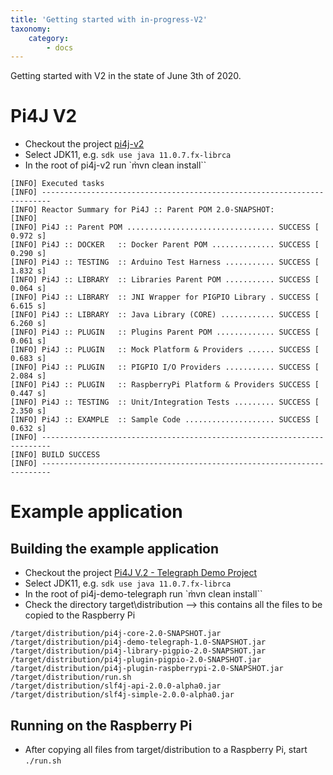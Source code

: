 ```yaml
---
title: 'Getting started with in-progress-V2'
taxonomy:
    category:
        - docs
---
```


Getting started with V2 in the state of June 3th of 2020.

# Pi4J V2
* Checkout the project [pi4j-v2](https://github.com/Pi4J/pi4j-v2)
* Select JDK11, e.g. ``sdk use java 11.0.7.fx-librca``
* In the root of pi4j-v2 run `m̀vn clean install``

```
[INFO] Executed tasks
[INFO] ------------------------------------------------------------------------
[INFO] Reactor Summary for Pi4J :: Parent POM 2.0-SNAPSHOT:
[INFO] 
[INFO] Pi4J :: Parent POM ................................. SUCCESS [  0.972 s]
[INFO] Pi4J :: DOCKER   :: Docker Parent POM .............. SUCCESS [  0.290 s]
[INFO] Pi4J :: TESTING  :: Arduino Test Harness ........... SUCCESS [  1.832 s]
[INFO] Pi4J :: LIBRARY  :: Libraries Parent POM ........... SUCCESS [  0.064 s]
[INFO] Pi4J :: LIBRARY  :: JNI Wrapper for PIGPIO Library . SUCCESS [  6.615 s]
[INFO] Pi4J :: LIBRARY  :: Java Library (CORE) ............ SUCCESS [  6.260 s]
[INFO] Pi4J :: PLUGIN   :: Plugins Parent POM ............. SUCCESS [  0.061 s]
[INFO] Pi4J :: PLUGIN   :: Mock Platform & Providers ...... SUCCESS [  0.683 s]
[INFO] Pi4J :: PLUGIN   :: PIGPIO I/O Providers ........... SUCCESS [  2.084 s]
[INFO] Pi4J :: PLUGIN   :: RaspberryPi Platform & Providers SUCCESS [  0.447 s]
[INFO] Pi4J :: TESTING  :: Unit/Integration Tests ......... SUCCESS [  2.350 s]
[INFO] Pi4J :: EXAMPLE  :: Sample Code .................... SUCCESS [  0.632 s]
[INFO] ------------------------------------------------------------------------
[INFO] BUILD SUCCESS
[INFO] ------------------------------------------------------------------------
```

# Example application

## Building the example application

* Checkout the project [Pi4J V.2 - Telegraph Demo Project](https://github.com/Pi4J/pi4j-demo-telegraph)
* Select JDK11, e.g. ``sdk use java 11.0.7.fx-librca``
* In the root of pi4j-demo-telegraph run `m̀vn clean install``
* Check the directory target\distribution --> this contains all the files to be copied to the Raspberry Pi

```
/target/distribution/pi4j-core-2.0-SNAPSHOT.jar
/target/distribution/pi4j-demo-telegraph-1.0-SNAPSHOT.jar
/target/distribution/pi4j-library-pigpio-2.0-SNAPSHOT.jar
/target/distribution/pi4j-plugin-pigpio-2.0-SNAPSHOT.jar
/target/distribution/pi4j-plugin-raspberrypi-2.0-SNAPSHOT.jar
/target/distribution/run.sh
/target/distribution/slf4j-api-2.0.0-alpha0.jar
/target/distribution/slf4j-simple-2.0.0-alpha0.jar
```

## Running on the Raspberry Pi

* After copying all files from target/distribution to a Raspberry Pi, start `./run.sh`